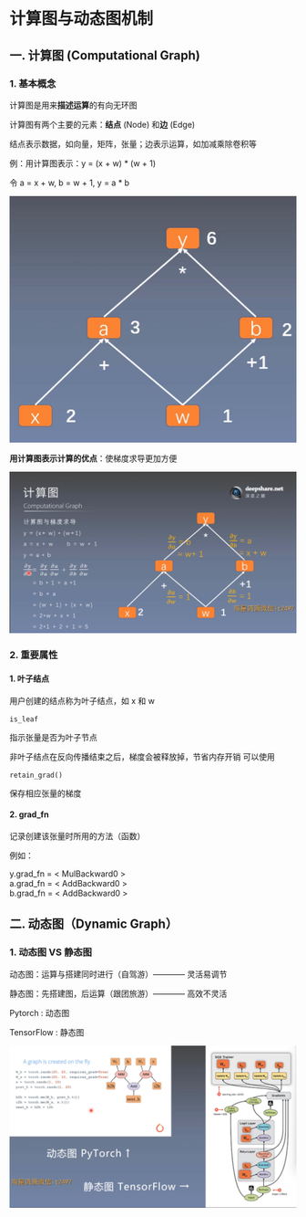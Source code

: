 # 计算图与动态图机制
## 一. 计算图 (Computational Graph)
### 1. 基本概念

计算图是用来**描述运算**的有向无环图

计算图有两个主要的元素：**结点** (Node) 和**边** (Edge)

结点表示数据，如向量，矩阵，张量；边表示运算，如加减乘除卷积等

例：用计算图表示：y = (x + w) * (w + 1)

令 a = x + w, b = w + 1, y = a * b

![1](docs/ai-self-learning-main/从python开始的ai学习/深度学习%20pytorch/3.计算图与动态图机制/pcs/1.png "1")

**用计算图表示计算的优点**：使梯度求导更加方便

![2](docs/ai-self-learning-main/从python开始的ai学习/深度学习%20pytorch/3.计算图与动态图机制/pcs/2.png "2")

### 2. 重要属性

#### 1. 叶子结点

用户创建的结点称为叶子结点，如 x 和 w

    is_leaf
指示张量是否为叶子节点

非叶子结点在反向传播结束之后，梯度会被释放掉，节省内存开销
可以使用

    retain_grad()
保存相应张量的梯度

#### 2. grad_fn

记录创建该张量时所用的方法（函数）

例如：

y.grad_fn = \< MulBackward0 \>  
a.grad_fn = \< AddBackward0 \>  
b.grad_fn = \< AddBackward0 \>

## 二. 动态图（Dynamic Graph）

### 1. 动态图 VS 静态图

动态图：运算与搭建同时进行（自驾游）———— 灵活易调节

静态图：先搭建图，后运算（跟团旅游）———— 高效不灵活

Pytorch : 动态图

TensorFlow : 静态图

![3](docs/ai-self-learning-main/从python开始的ai学习/深度学习%20pytorch/3.计算图与动态图机制/pcs/3.png "3")
